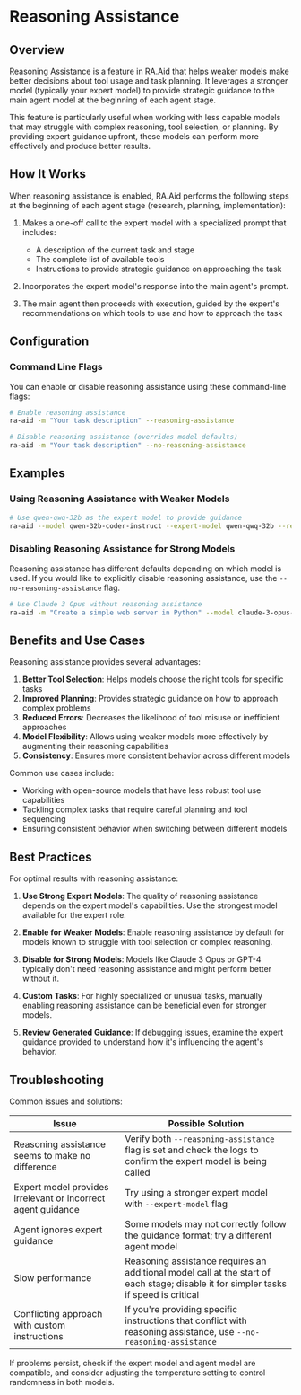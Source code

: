 # Reasoning Assistance

## Overview

Reasoning Assistance is a feature in RA.Aid that helps weaker models make better decisions about tool usage and task planning. It leverages a stronger model (typically your expert model) to provide strategic guidance to the main agent model at the beginning of each agent stage.

This feature is particularly useful when working with less capable models that may struggle with complex reasoning, tool selection, or planning. By providing expert guidance upfront, these models can perform more effectively and produce better results.

## How It Works

When reasoning assistance is enabled, RA.Aid performs the following steps at the beginning of each agent stage (research, planning, implementation):

1. Makes a one-off call to the expert model with a specialized prompt that includes:
   - A description of the current task and stage
   - The complete list of available tools
   - Instructions to provide strategic guidance on approaching the task

2. Incorporates the expert model's response into the main agent's prompt.

3. The main agent then proceeds with execution, guided by the expert's recommendations on which tools to use and how to approach the task

## Configuration

### Command Line Flags

You can enable or disable reasoning assistance using these command-line flags:

```bash
# Enable reasoning assistance
ra-aid -m "Your task description" --reasoning-assistance

# Disable reasoning assistance (overrides model defaults)
ra-aid -m "Your task description" --no-reasoning-assistance
```

## Examples

### Using Reasoning Assistance with Weaker Models

```bash
# Use qwen-qwq-32b as the expert model to provide guidance
ra-aid --model qwen-32b-coder-instruct --expert-model qwen-qwq-32b --reasoning-assistance -m "Create a simple web server in Python" 
```

### Disabling Reasoning Assistance for Strong Models

Reasoning assistance has different defaults depending on which model is used. If you would like to explicitly disable reasoning assistance, use the `--no-reasoning-assistance` flag.

```bash
# Use Claude 3 Opus without reasoning assistance
ra-aid -m "Create a simple web server in Python" --model claude-3-opus-20240229 --no-reasoning-assistance
```

## Benefits and Use Cases

Reasoning assistance provides several advantages:

1. **Better Tool Selection**: Helps models choose the right tools for specific tasks
2. **Improved Planning**: Provides strategic guidance on how to approach complex problems
3. **Reduced Errors**: Decreases the likelihood of tool misuse or inefficient approaches
4. **Model Flexibility**: Allows using weaker models more effectively by augmenting their reasoning capabilities
5. **Consistency**: Ensures more consistent behavior across different models

Common use cases include:

- Working with open-source models that have less robust tool use capabilities
- Tackling complex tasks that require careful planning and tool sequencing
- Ensuring consistent behavior when switching between different models

## Best Practices

For optimal results with reasoning assistance:

1. **Use Strong Expert Models**: The quality of reasoning assistance depends on the expert model's capabilities. Use the strongest model available for the expert role.

2. **Enable for Weaker Models**: Enable reasoning assistance by default for models known to struggle with tool selection or complex reasoning.

3. **Disable for Strong Models**: Models like Claude 3 Opus or GPT-4 typically don't need reasoning assistance and might perform better without it.

4. **Custom Tasks**: For highly specialized or unusual tasks, manually enabling reasoning assistance can be beneficial even for stronger models.

5. **Review Generated Guidance**: If debugging issues, examine the expert guidance provided to understand how it's influencing the agent's behavior.

## Troubleshooting

Common issues and solutions:

| Issue | Possible Solution |
|-------|-------------------|
| Reasoning assistance seems to make no difference | Verify both `--reasoning-assistance` flag is set and check the logs to confirm the expert model is being called |
| Expert model provides irrelevant or incorrect agent guidance | Try using a stronger expert model with `--expert-model` flag |
| Agent ignores expert guidance | Some models may not correctly follow the guidance format; try a different agent model |
| Slow performance | Reasoning assistance requires an additional model call at the start of each stage; disable it for simpler tasks if speed is critical |
| Conflicting approach with custom instructions | If you're providing specific instructions that conflict with reasoning assistance, use `--no-reasoning-assistance` |

If problems persist, check if the expert model and agent model are compatible, and consider adjusting the temperature setting to control randomness in both models.
